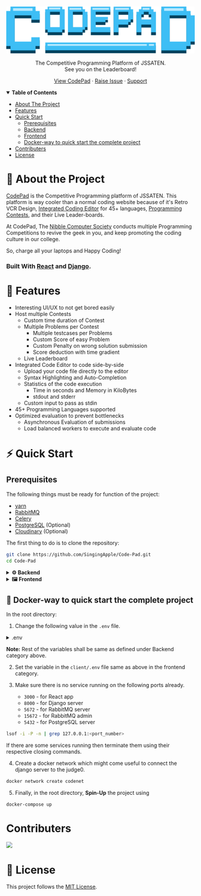 <p align="center">
    <a href="http://codepad.hackncs.in/">
    <img alt="CodePad" height="125" src="./client/public/CodePad.svg">
  </a>
</p>

<p align="center">
The Competitive Programming Platform of JSSATEN.<br/>See you on the Leaderboard!
</p>
<p align="center">
<a href="http://codepad.hackncs.in/">View CodePad</a>
·
<a href="https://github.com/SingingApple/Code-Pad/issues">Raise Issue</a>
·
<a href="mailto:ojuswimail@gmail.com">Support</a>
</p>


<details open="open">
  <summary><b>Table of Contents</b></summary>
  <ul>
    <li><a href="#about-the-project">About The Project</a></li>
    <li><a href="#features">Features</a></li>
    <li>
      <a href="#quick-start">Quick Start</a>
      <ul>
        <li><a href="#prerequisites">Prerequisites</a></li>
        <li><a href="#backend">Backend</a></li>
        <li><a href="#frontend">Frontend</a></li>
        <li><a href="#docker-way-to-quick-start-the-complete-project">Docker-way to quick start the complete project</a></li>
      </ul>
    </li>
    <li><a href="#contributers">Contributers</a></li>
    <li><a href="#license">License</a></li>
  </ul>
</details>

<a id=about-the-project></a>

# 🔎 About the Project
[CodePad](https://codepad.hackncs.in) is the Competitive Programming platform of JSSATEN.
This platform is way cooler than a normal coding website because of it's Retro VCR Design, [Integrated Coding Editor](https://codepad.hackncs.in/editor) for 45+ languages, [Programming Contests](https://codepad.hackncs.com/events), and their Live
Leader-boards.

At CodePad, The [Nibble Computer Society](https://hackncs.in/) conducts multiple Programming Competitions to revive the geek in you, and keep promoting the coding culture in our college.

So, charge all your laptops and Happy Coding!

### Built With [React](https://reactjs.org/) and [Django](https://www.djangoproject.com/).

<a id=features></a>

# 🎯 Features
* Interesting UI/UX to not get bored easily
* Host multiple Contests
  * Custom time duration of Contest
  * Multiple Problems per Contest
    * Multiple testcases per Problems
    * Custom Score of easy Problem
    * Custom Penalty on wrong solution submission
    * Score deduction with time gradient
  * Live Leaderboard
* Integrated Code Editor to code side-by-side
  * Upload your code file directly to the editor
  * Syntax Highlighting and Auto-Completion
  * Statistics of the code execution
    * Time in seconds and Memory in KiloBytes
    * stdout and stderr
  * Custom input to pass as stdin
* 45+ Programming Languages supported
* Optimized evaluation to prevent bottlenecks
  * Asynchronous Evaluation of submissions
  * Load balanced workers to execute and evaluate code 

<a id=quick-start></a>

# ⚡️ Quick Start

<a id=prerequisites></a>

## Prerequisites
The following things must be ready for function of the project:
* [yarn](https://yarnpkg.com/)
* [RabbitMQ](https://www.rabbitmq.com/)
* [Celery](https://docs.celeryproject.org/)
* [PostgreSQL](https://www.postgresql.org/) (Optional)
* [Cloudinary](https://cloudinary.com/) (Optional)

The first thing to do is to clone the repository:
```bash
git clone https://github.com/SingingApple/Code-Pad.git
cd Code-Pad
```

<details>
    <summary><b><a id=backend></a>⚙️ Backend</b></summary>

In the current directory:

1. create a `.env` file to store environment variables
```bash
touch .env
```

2. Set the following environment variables in the `.env` file

<details>
    <summary>.env</summary>

```properties
# General Settings

SERVER_HOST="*"
DJANGO_SECRET_KEY=""
DEBUG=True
FRONTEND_HOST="localhost:3000"


# Static Settings

# If you are using Cloudinary as a CDN, set these three variables. Else leave them commented
# MEDIA_CLOUD_NAME=
# MEDIA_API_KEY=
# MEDIA_API_SECRET=

# If Cloudinary env vars are not provided then these two are used automatically
MEDIA_ROOT="media/"
STATIC_ROOT="static/"


# Email Settings

# Emailing stuff will not work without these environment variables. Rest will work, if you leave them empty.
EMAIL_USE_TLS= # True/False
EMAIL_HOST=""
EMAIL_PORT=587
EMAIL_HOST_USER=""
EMAIL_HOST_PASSWORD=""

# Set the same as EMAIL_HOST_USER
DEFAULT_FROM_EMAIL=""


# Postgres Settings

# Set these five variables if you want to use PostgreSQL.
# Otherwise leave them commented to use SQLite by default.
# POSTGRES_DB=""
# POSTGRES_USER=""
# POSTGRES_PASSWORD=""
# POSTGRES_HOST=""
# POSTGRES_PORT=""


# Judge Settings

JUDGE_HOST="http://judge0IsHostedHere/"
X_Auth_Token=""
FILE_SIZE_LIMIT_KB="512"


# RabbitMQ Settings

RABBITMQ_DEFAULT_VHOST=""
RABBITMQ_DEFAULT_USER=""
RABBITMQ_DEFAULT_PASS=""
RABBITMQ_DEFAULT_HOST=""

```
</details>

3. Create a virtual environment to install dependencies in and activate it:
```bash
virtualenv venv
source venv/bin/activate
```

4. Then install the dependencies:
```bash
pip install -r requirements.txt
```

5. Migrate using
```bash
python manage.py migrate
```

6. Finally Run the developement server using
```bash
python manage.py runserver
```

### Note -
If you have configured your own Judge0 and RabbitMQ server then you may also need to run a celery worker to process the messages. For that:

1. Export the RabbitMQ broker URL in environment
```bash
export RABBITMQ_BROKER=""
```

2. Run the celery workers using
```bash
celery worker --app CodePad --loglevel info --queue submissions --broker $RABBITMQ_BROKER
```

That's all you need to know for the backend! 🎉
</details>

<details>
    <summary><b><a id=frontend></a>🖼️ Frontend</b></summary>

In the `client` directory:

1. Create a `.env` file to store environment variables
```bash
touch .env
```

2. Set the following environment variables in the `.env` file
<details>
    <summary>.env</summary>

```properties
REACT_APP_BASEURL="http://localhost:8000"
HTTP_PROXY="http://localhost:8000"
REACT_APP_JUDGEHOST="https://judge0IsHostedHere/submissions/?wait=true&base64_encoded=true"
REACT_APP_JUDGELANGUAGE="https://judge0IsHostedHere/languages"
```
</details>

Now you can use:
### `yarn`

Installs all the dependencies.

### `yarn start`

Runs the app in the development mode.\
Open [http://localhost:3000](http://localhost:3000) to view it in the browser.

The page will reload if you make edits.\
You will also see any lint errors in the console.

That's all you need to know for the frontend! 🎉
</details>

<a id=docker-way-to-quick-start-the-complete-project></a>

## 🐳 Docker-way to quick start the complete project

In the root directory:

1. Change the following value in the `.env` file.
<details>
    <summary>.env</summary>

```properties
# Postgres Settings

POSTGRES_DB="codepad"
POSTGRES_USER="hackNCS"
POSTGRES_PASSWORD="CodePadDatabaseHackNCS"
POSTGRES_HOST="postgres"
POSTGRES_PORT="5432"


# RabbitMQ Settings

RABBITMQ_DEFAULT_VHOST="codepad"
RABBITMQ_DEFAULT_USER="hackNCS"
RABBITMQ_DEFAULT_PASS="CodePadRabbitMQHackNCS"
RABBITMQ_DEFAULT_HOST="rabbitmq"
```
</details>

**Note:** Rest of the variables shall be same as defined under Backend category above.

2. Set the variable in the `client/.env` file same as above in the frontend category.

3. Make sure there is no service running on the following ports already.
   * `3000` - for React app
   * `8000` - for Django server
   * `5672` - for RabbitMQ server
   * `15672` - for RabbitMQ admin
   * `5432` - for PostgreSQL server
```bash
lsof -i -P -n | grep 127.0.0.1:<port_number>
```

If there are some services running then terminate them using their respective closing commands.

4. Create a docker network which might come useful to connect the django server to the judge0.
```bash
docker network create codenet
```

5. Finally, in the root directory, **Spin-Up** the project using
```bash
docker-compose up
```

<a id=contributers></a>

# Contributers
<a href="https://github.com/SingingApple/Code-Pad/graphs/contributors">
  <img src="https://contrib.rocks/image?repo=SingingApple/Code-Pad" />
</a>

<a id=license></a>

# 📝 License

This project follows the [MIT License](LICENSE).
